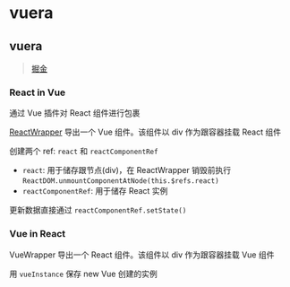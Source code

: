 # vuera

## vuera

> [掘金](https://juejin.cn/post/7124084852499939358)

### React in Vue

通过 Vue 插件对 React 组件进行包裹

[ReactWrapper](https://github.com/akxcv/vuera/blob/master/src/wrappers/React.js) 导出一个 Vue 组件。该组件以 div 作为跟容器挂载 React 组件

创建两个 ref: `react` 和 `reactComponentRef`

- `react`: 用于储存跟节点(div)，在 ReactWrapper 销毁前执行 `ReactDOM.unmountComponentAtNode(this.$refs.react)`
- `reactComponentRef`: 用于储存 React 实例

更新数据直接通过 `reactComponentRef.setState()`

### Vue in React

VueWrapper 导出一个 React 组件。该组件以 div 作为跟容器挂载 Vue 组件

用 `vueInstance` 保存 new Vue 创建的实例
